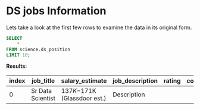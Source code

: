 # DS jobs Information

Lets take a look at the first few rows to examine the data in its original form.

````sql
SELECT 
	*
FROM science.ds_position 
LIMIT 10;
````

**Results:**

|index|job_title|salary_estimate|job_description|rating|company_name|location|headquarters|size|founded|type_ownership|industry|sector|revenue|competitors|
|-----|---------|---------------|---------------|------|------------|--------|------------|----|-------|--------------|--------|------|-------|-----------|
|0|Sr Data Scientist|$137K-$171K (Glassdoor est.)|Description


